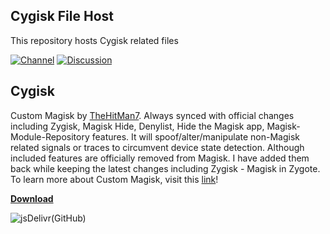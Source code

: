 ## Cygisk File Host

This repository hosts Cygisk related files

[![Channel](https://img.shields.io/badge/Follow-Telegram-blue.svg?longCache=true&style=flat-square)](https://t.me/magiskcustom)
[![Discussion](https://img.shields.io/badge/Discussion-Telegram-red.svg?longCache=true&style=flat-square)](https://t.me/custommagisk)

## Cygisk

Custom Magisk by [TheHitMan7](https://github.com/TheHitMan7). Always synced with official changes including Zygisk, Magisk Hide, Denylist, Hide the Magisk app, Magisk-Module-Repository features.
It will spoof/alter/manipulate non-Magisk related signals or traces to circumvent device state detection. Although included features are officially removed from Magisk.
I have added them back while keeping the latest changes including Zygisk - Magisk in Zygote. To learn more about Custom Magisk, visit this [link](https://github.com/Cygisk/Cygisk-Files/wiki)!

**[Download](https://cdn.jsdelivr.net/gh/Cygisk/Cygisk-Files@master/release/1d4e4d4e.apk)**

![jsDelivr(GitHub)](https://img.shields.io/jsdelivr/gh/hm/Cygisk/Cygisk-Files?color=success&style=for-the-badge)
